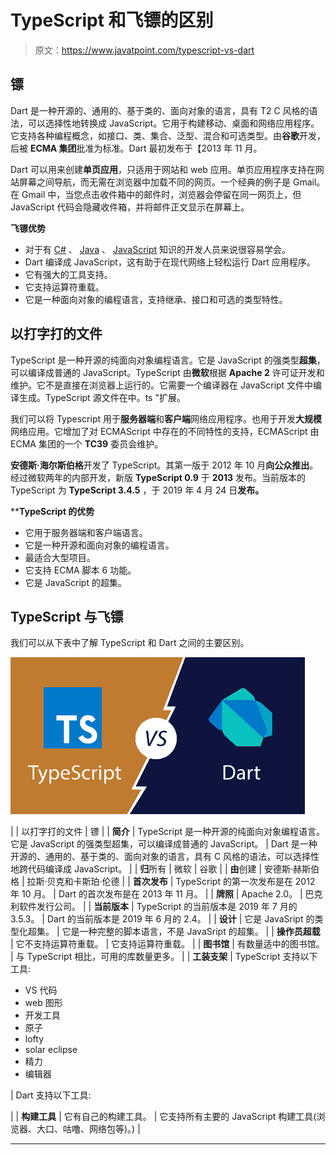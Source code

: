 # TypeScript 和飞镖的区别

> 原文：<https://www.javatpoint.com/typescript-vs-dart>

## 镖

Dart 是一种开源的、通用的、基于类的、面向对象的语言，具有 T2 C 风格的语法，可以选择性地转换成 JavaScript。它用于构建移动、桌面和网络应用程序。它支持各种编程概念，如接口、类、集合、泛型、混合和可选类型。由**谷歌**开发，后被 **ECMA 集团**批准为标准。Dart 最初发布于【2013 年 11 月。

Dart 可以用来创建**单页应用**，只适用于网站和 web 应用。单页应用程序支持在网站屏幕之间导航，而无需在浏览器中加载不同的网页。一个经典的例子是 Gmail。在 Gmail 中，当您点击收件箱中的邮件时，浏览器会停留在同一网页上，但 JavaScript 代码会隐藏收件箱，并将邮件正文显示在屏幕上。

**飞镖优势**

*   对于有 [C#](c-sharp-tutorial) 、 [Java](java-tutorial) 、 [JavaScript](javascript-tutorial) 知识的开发人员来说很容易学会。
*   Dart 编译成 JavaScript，这有助于在现代网络上轻松运行 Dart 应用程序。
*   它有强大的工具支持。
*   它支持运算符重载。
*   它是一种面向对象的编程语言，支持继承、接口和可选的类型特性。

## 以打字打的文件

TypeScript 是一种开源的纯面向对象编程语言。它是 JavaScript 的强类型**超集**，可以编译成普通的 JavaScript。TypeScript 由**微软**根据 **Apache 2** 许可证开发和维护。它不是直接在浏览器上运行的。它需要一个编译器在 JavaScript 文件中编译生成。TypeScript 源文件在中。ts "扩展。

我们可以将 Typescript 用于**服务器端**和**客户端**网络应用程序。也用于开发**大规模**网络应用。它增加了对 ECMAScript 中存在的不同特性的支持，ECMAScript 由 ECMA 集团的一个 **TC39** 委员会维护。

**安德斯·海尔斯伯格**开发了 TypeScript。其第一版于 2012 年 10 月**向公众推出**。经过微软两年的内部开发，新版 **TypeScript 0.9** 于 **2013** 发布。当前版本的 TypeScript 为 **TypeScript 3.4.5** ，于 2019 年 4 月 24 日**发布。**

 ****TypeScript 的优势**

*   它用于服务器端和客户端语言。
*   它是一种开源和面向对象的编程语言。
*   最适合大型项目。
*   它支持 ECMA 脚本 6 功能。
*   它是 JavaScript 的超集。

## TypeScript 与飞镖

我们可以从下表中了解 TypeScript 和 Dart 之间的主要区别。

![TypeScript vs. Dart](img/5b746fe74511f23ea155358dabfb88f8.png)

|  | 以打字打的文件 | 镖 |
| **简介** | TypeScript 是一种开源的纯面向对象编程语言。它是 JavaScript 的强类型超集，可以编译成普通的 JavaScript。 | Dart 是一种开源的、通用的、基于类的、面向对象的语言，具有 C 风格的语法，可以选择性地跨代码编译成 JavaScript。 |
| **归**所有 | 微软 | 谷歌 |
| **由**创建 | 安德斯·赫斯伯格 | 拉斯·贝克和卡斯珀·伦德 |
| **首次发布** | TypeScript 的第一次发布是在 2012 年 10 月。 | Dart 的首次发布是在 2013 年 11 月。 |
| **牌照** | Apache 2.0。 | 巴克利软件发行公司。 |
| **当前版本** | TypeScript 的当前版本是 2019 年 7 月的 3.5.3。 | Dart 的当前版本是 2019 年 6 月的 2.4。 |
| **设计** | 它是 JavaSript 的类型化超集。 | 它是一种完整的脚本语言，不是 JavaSript 的超集。 |
| **操作员超载** | 它不支持运算符重载。 | 它支持运算符重载。 |
| **图书馆** | 有数量适中的图书馆。 | 与 TypeScript 相比，可用的库数量更多。 |
| **工装支架** | TypeScript 支持以下工具:

*   VS 代码
*   web 图形
*   开发工具
*   原子
*   lofty
*   solar eclipse
*   精力
*   编辑器

 | Dart 支持以下工具:

 |
| **构建工具** | 它有自己的构建工具。 | 它支持所有主要的 JavaScript 构建工具(浏览器、大口、咕噜、网络包等)。) |

* * ***